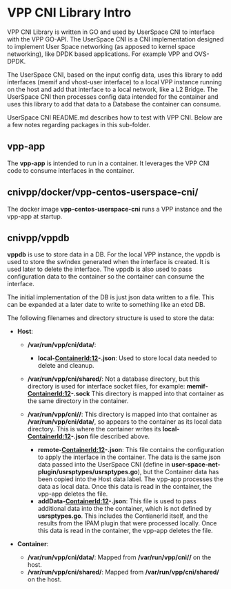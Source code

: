 # VPP CNI Library Intro
VPP CNI Library is written in GO and used by UserSpace CNI to interface with the
VPP GO-API. The UserSpace CNI is a CNI implementation designed to implement
User Space networking (as apposed to kernel space networking), like DPDK based
applications. For example VPP and OVS-DPDK.

The UserSpace CNI, based on the input config data, uses this library to add
interfaces (memif and vhost-user interface) to a local VPP instance running on
the host and add that interface to a local network, like a L2 Bridge. The
UserSpace CNI then processes config data intended for the container and uses
this library to add that data to a Database the container can consume.

UserSpace CNI README.md describes how to test with VPP CNI. Below are a
few notes regarding packages in this sub-folder.

## vpp-app
The **vpp-app** is intended to run in a container. It leverages the VPP CNI code
to consume interfaces in the container.

## cnivpp/docker/vpp-centos-userspace-cni/
The docker image **vpp-centos-userspace-cni** runs a VPP instance and the
vpp-app at startup. 

## cnivpp/vppdb
**vppdb** is use to store data in a DB. For the local VPP instance, the vppdb is
used to store the swIndex generated when the interface is created. It is used
later to delete the interface. The vppdb is also used to pass configuration
data to the container so the container can consume the interface.

The initial implementation of the DB is just json data written to a file.
This can be expanded at a later date to write to something like an etcd DB.


The following filenames and directory structure is used to store the data:
* **Host**:
  * **/var/run/vpp/cni/data/**:
    * **local-<ContainerId:12>-<ifname>.json**: Used to store local data
needed to delete and cleanup.

  * **/var/run/vpp/cni/shared/**: Not a database directory, but this directory
is used for interface socket files, for example: **memif-<ContainerId:12>-<ifname>.sock**
This directory is mapped into that container as the same directory in the container.

  * **/var/run/vpp/cni/<ContainerId>/**: This directory is mapped into that container
as **/var/run/vpp/cni/data/**, so appears to the container as its local data
directory. This is where the container writes its
**local-<ContainerId:12>-<ifname>.json** file described above.
    * **remote-<ContainerId:12>-<ifname>.json**: This file contains the configuration
to apply the interface in the container. The data is the same json data passed into
the UserSpace CNI (define in **user-space-net-plugin/usrsptypes/usrsptypes.go**), but
the Container data has been copied into the Host data label. The vpp-app processes the
data as local data. Once this data is read in the container, the vpp-app deletes the
file.
    * **addData-<ContainerId:12>-<ifname>.json**: This file is used to pass
additional data into the the container, which is not defined by **usrsptypes.go**.
This includes the ContianerId itself, and the results from the IPAM plugin that
were processed locally. Once this data is read in the container, the vpp-app deletes
the file.

* **Container**:
  * **/var/run/vpp/cni/data/**: Mapped from **/var/run/vpp/cni/<ContainerId>/**
on the host.
  * **/var/run/vpp/cni/shared/**: Mapped from **/var/run/vpp/cni/shared/** on
the host.

